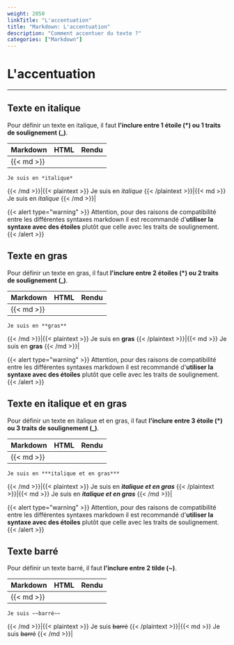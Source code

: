 ```yaml
---
weight: 2050
linkTitle: "L'accentuation"
title: "Markdown: L'accentuation"
description: "Comment accentuer du texte ?"
categories: ["Markdown"]
---
```


# L'accentuation
---

## Texte en italique

Pour définir un texte en italique, il faut **l'inclure entre 1 étoile (\*) ou 1 traits de soulignement (\_)**.

| Markdown | HTML | Rendu |
| -------- | ---- | ----- |
|{{< md >}}
```
Je suis en *italique*
```
{{< /md >}}|{{< plaintext >}}
Je suis en <em>italique</em>
{{< /plaintext >}}|{{< md >}}
Je suis en *italique*
{{< /md >}}|

{{< alert type="warning" >}}
Attention, pour des raisons de compatibilité entre les différentes syntaxes markdown il est recommandé d'**utiliser la syntaxe avec des étoiles** plutôt que celle avec les traits de soulignement.
{{< /alert >}}

## Texte en gras

Pour définir un texte en gras, il faut **l'inclure entre 2 étoiles (\*) ou 2 traits de soulignement (\_)**.

| Markdown | HTML | Rendu |
| -------- | ---- | ----- |
|{{< md >}}
```
Je suis en **gras**
```
{{< /md >}}|{{< plaintext >}}
Je suis en <strong>gras</strong>
{{< /plaintext >}}|{{< md >}}
Je suis en **gras**
{{< /md >}}|

{{< alert type="warning" >}}
Attention, pour des raisons de compatibilité entre les différentes syntaxes markdown il est recommandé d'**utiliser la syntaxe avec des étoiles** plutôt que celle avec les traits de soulignement.
{{< /alert >}}

## Texte en italique et en gras

Pour définir un texte en italique et en gras, il faut **l'inclure entre 3 étoile (\*) ou 3 traits de soulignement (\_)**.

| Markdown | HTML | Rendu |
| -------- | ---- | ----- |
|{{< md >}}
```
Je suis en ***italique et en gras***
```
{{< /md >}}|{{< plaintext >}}
Je suis en <em><strong>italique et en gras</strong></em>
{{< /plaintext >}}|{{< md >}}
Je suis en ***italique et en gras***
{{< /md >}}|

{{< alert type="warning" >}}
Attention, pour des raisons de compatibilité entre les différentes syntaxes markdown il est recommandé d'**utiliser la syntaxe avec des étoiles** plutôt que celle avec les traits de soulignement.
{{< /alert >}}

## Texte barré

Pour définir un texte barré, il faut **l'inclure entre 2 tilde (\~)**.

| Markdown | HTML | Rendu |
| -------- | ---- | ----- |
|{{< md >}}
```
Je suis ~~barré~~
```
{{< /md >}}|{{< plaintext >}}
Je suis <del>barré</del>
{{< /plaintext >}}|{{< md >}}
Je suis ~~barré~~
{{< /md >}}|
